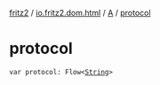 [fritz2](../../index.md) / [io.fritz2.dom.html](../index.md) / [A](index.md) / [protocol](./protocol.md)

# protocol

`var protocol: Flow<`[`String`](https://kotlinlang.org/api/latest/jvm/stdlib/kotlin/-string/index.html)`>`